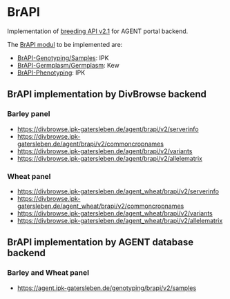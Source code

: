 # BrAPI
Implementation of [breeding API v2.1](https://brapi.org/specification) for AGENT portal backend.

The [BrAPI modul](https://wiki.brapi.org/images/f/f7/BrAPI_Domains.png) to be implemented are:

- [BrAPI-Genotyping/Samples](https://github.com/plantbreeding/BrAPI/tree/brapi-V2.1/Specification/BrAPI-Genotyping): IPK
- [BrAPI-Germplasm/Germplasm](https://github.com/plantbreeding/BrAPI/tree/brapi-V2.1/Specification/BrAPI-Germplasm/Germplasm): Kew
- [BrAPI-Phenotyping](https://github.com/plantbreeding/BrAPI/tree/brapi-V2.1/Specification/BrAPI-Phenotyping): IPK

## BrAPI implementation by DivBrowse backend

### Barley panel ###

- https://divbrowse.ipk-gatersleben.de/agent/brapi/v2/serverinfo
- https://divbrowse.ipk-gatersleben.de/agent/brapi/v2/commoncropnames
- https://divbrowse.ipk-gatersleben.de/agent/brapi/v2/variants
- https://divbrowse.ipk-gatersleben.de/agent/brapi/v2/allelematrix
###

### Wheat panel

- https://divbrowse.ipk-gatersleben.de/agent_wheat/brapi/v2/serverinfo
- https://divbrowse.ipk-gatersleben.de/agent_wheat/brapi/v2/commoncropnames
- https://divbrowse.ipk-gatersleben.de/agent_wheat/brapi/v2/variants
- https://divbrowse.ipk-gatersleben.de/agent_wheat/brapi/v2/allelematrix
###
##

## BrAPI implementation by AGENT database backend

### Barley and Wheat panel

- https://agent.ipk-gatersleben.de/genotyping/brapi/v2/samples

###
##
#
